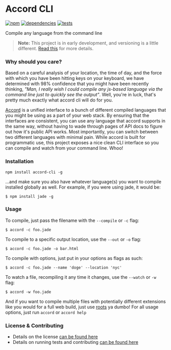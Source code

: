 Accord CLI
==========

[![npm](https://badge.fury.io/js/accord-cli.png)](http://badge.fury.io/js/accord-cli)  [![dependencies](https://david-dm.org/carrot/accord-cli.png?theme=shields.io)](https://david-dm.org/carrot/accord-cli) [![tests](https://travis-ci.org/carrot/accord-cli.png?branch=master)](https://travis-ci.org/carrot/accord-cli)

Compile any language from the command line

> **Note:** This project is in early development, and versioning is a little different. [Read this](http://markup.im/#q4_cRZ1Q) for more details.

### Why should you care?

Based on a careful analysis of your location, the time of day, and the force with which you have been hitting keys on your keyboard, we have determined with 98% confidence that you might have been recently thinking, _"Man, I really wish I could compile any js-based language via the command line just to quickly see the output"_. Well, you're in luck, that's pretty much exactly what accord cli will do for you.

[Accord](https://github.com/jenius/accord) is a unified interface to a bunch of different compiled languages that you might be using as a part of your web stack. By ensuring that the interfaces are consistent, you can use any language that accord supports in the same way, without having to wade through pages of API docs to figure out how it's public API works. Most importantly, you can switch between two different languages with minimal pain. While accord is built for programmatic use, this project exposes a nice clean CLI interface so you can compile and watch from your command line. Whoo!

### Installation

```
npm install accord-cli -g
```

...and make sure you also have whatever language(s) you want to compile installed globally as well. For example, if you were using jade, it would be:

```
$ npm install jade -g
```

### Usage

To compile, just pass the filename with the `--compile` or `-c` flag:

```
$ accord -c foo.jade
```

To compile to a specific output location, use the `--out` or `-o` flag:

```
$ accord -c foo.jade -o bar.html
```

To compile with options, just put in your options as flags as such:

```
$ accord -c foo.jade --name 'doge' --location 'nyc'
```

To watch a file, recompiling it any time it changes, use the `--watch` or `-w` flag:

```
$ accord -w foo.jade
```

And if you want to compile multiple files with potentially different extensions like you would for a full web build, just use [roots](http://roots.cx) ya dumbo! For all usage options, just run `accord` or `accord help`

### License & Contributing

- Details on the license [can be found here](LICENSE.md)
- Details on running tests and contributing [can be found here](contributing.md)
